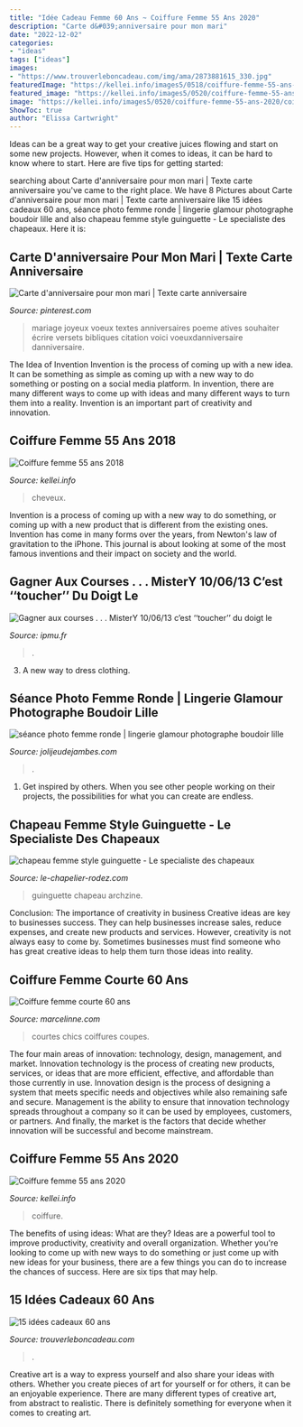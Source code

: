 ```yaml
---
title: "Idée Cadeau Femme 60 Ans ~ Coiffure Femme 55 Ans 2020"
description: "Carte d&#039;anniversaire pour mon mari"
date: "2022-12-02"
categories:
- "ideas"
tags: ["ideas"]
images:
- "https://www.trouverleboncadeau.com/img/ama/2873881615_330.jpg"
featuredImage: "https://kellei.info/images5/0518/coiffure-femme-55-ans-2018/coiffure-femme-55-ans-2018-51_9.jpg"
featured_image: "https://kellei.info/images5/0520/coiffure-femme-55-ans-2020/coiffure-femme-55-ans-2020-35_14.jpg"
image: "https://kellei.info/images5/0520/coiffure-femme-55-ans-2020/coiffure-femme-55-ans-2020-35_14.jpg"
ShowToc: true
author: "Elissa Cartwright"
---
```



Ideas can be a great way to get your creative juices flowing and start on some new projects. However, when it comes to ideas, it can be hard to know where to start. Here are five tips for getting started: 

	

		
searching about Carte d&#039;anniversaire pour mon mari | Texte carte anniversaire you've came to the right place. We have 8 Pictures about Carte d&#039;anniversaire pour mon mari | Texte carte anniversaire like 15 idées cadeaux 60 ans, séance photo femme ronde | lingerie glamour photographe boudoir lille and also chapeau femme style guinguette - Le specialiste des chapeaux. Here it is:
		
    
## Carte D&#039;anniversaire Pour Mon Mari | Texte Carte Anniversaire

<img loading=lazy src="https://i.pinimg.com/736x/e3/9c/7e/e39c7eec8d95b8dd725b774c596fd2f7.jpg" onerror="this.onerror=null;this.src='https://tse2.mm.bing.net/th?id=OIP.NmvMlUTb38GYwc4Fr-FUBAHaFj&amp;pid=15.1';" alt="Carte d&#039;anniversaire pour mon mari | Texte carte anniversaire">

_Source: pinterest.com_

>mariage joyeux voeux textes anniversaires poeme atives souhaiter écrire versets bibliques citation voici voeuxdanniversaire danniversaire. 

	

The Idea of Invention
Invention is the process of coming up with a new idea. It can be something as simple as coming up with a new way to do something or posting on a social media platform. In invention, there are many different ways to come up with ideas and many different ways to turn them into a reality. Invention is an important part of creativity and innovation.

    
## Coiffure Femme 55 Ans 2018

<img loading=lazy src="https://kellei.info/images5/0518/coiffure-femme-55-ans-2018/coiffure-femme-55-ans-2018-51_9.jpg" onerror="this.onerror=null;this.src='https://tse4.mm.bing.net/th?id=OIP.xhgf4khPxfkvBWTxw7TWbAAAAA&amp;pid=15.1';" alt="Coiffure femme 55 ans 2018">

_Source: kellei.info_

>cheveux. 

	

Invention is a process of coming up with a new way to do something, or coming up with a new product that is different from the existing ones. Invention has come in many forms over the years, from Newton's law of gravitation to the iPhone. This journal is about looking at some of the most famous inventions and their impact on society and the world.

    
## Gagner Aux Courses . . . MisterY 10/06/13 C’est ‘‘toucher’’ Du Doigt Le

<img loading=lazy src="https://ipmu.fr/iPMU/GAGNER_aux_Courses_files/droppedImage_9.jpg" onerror="this.onerror=null;this.src='https://tse1.mm.bing.net/th?id=OIP.xkAkH2kxAqXdg-1k2qiD0AHaCs&amp;pid=15.1';" alt="Gagner aux courses . . . MisterY 10/06/13 c’est ‘‘toucher’’ du doigt le">

_Source: ipmu.fr_

>. 

	

3. A new way to dress clothing.

    
## Séance Photo Femme Ronde | Lingerie Glamour Photographe Boudoir Lille

<img loading=lazy src="http://www.jolijeudejambes.com/wp-content/uploads/2017/11/28-11932-post/seance-photo-boudoir-femme-ronde-lingerie-glamour-photographe-lille-4(pp_w768_h353).jpg" onerror="this.onerror=null;this.src='https://tse2.mm.bing.net/th?id=OIP.IHL_yvXh1rvihBDA-DSlWQHaDZ&amp;pid=15.1';" alt="séance photo femme ronde | lingerie glamour photographe boudoir lille">

_Source: jolijeudejambes.com_

>. 

	

1. Get inspired by others. When you see other people working on their projects, the possibilities for what you can create are endless.

    
## Chapeau Femme Style Guinguette - Le Specialiste Des Chapeaux

<img loading=lazy src="https://www.le-chapelier-rodez.com/images/chapeau-femme-style-guinguette_5.jpg" onerror="this.onerror=null;this.src='https://tse4.mm.bing.net/th?id=OIP.PQ4u7jx0cyq55w-K0Yp_lQHaLH&amp;pid=15.1';" alt="chapeau femme style guinguette - Le specialiste des chapeaux">

_Source: le-chapelier-rodez.com_

>guinguette chapeau archzine. 

	

Conclusion: The importance of creativity in business
Creative ideas are key to businesses success. They can help businesses increase sales, reduce expenses, and create new products and services. However, creativity is not always easy to come by. Sometimes businesses must find someone who has great creative ideas to help them turn those ideas into reality.

    
## Coiffure Femme Courte 60 Ans

<img loading=lazy src="https://marcelinne.com/images5/1120/coiffure-femme-courte-60-ans/coiffure-femme-courte-60-ans-55_6.jpg" onerror="this.onerror=null;this.src='https://tse4.mm.bing.net/th?id=OIP.3CZNcpGut7fPXnpImWZ0_gAAAA&amp;pid=15.1';" alt="Coiffure femme courte 60 ans">

_Source: marcelinne.com_

>courtes chics coiffures coupes. 

	

The four main areas of innovation: technology, design, management, and market.
Innovation technology is the process of creating new products, services, or ideas that are more efficient, effective, and affordable than those currently in use. Innovation design is the process of designing a system that meets specific needs and objectives while also remaining safe and secure. Management is the ability to ensure that innovation technology spreads throughout a company so it can be used by employees, customers, or partners. And finally, the market is the factors that decide whether innovation will be successful and become mainstream.

    
## Coiffure Femme 55 Ans 2020

<img loading=lazy src="https://kellei.info/images5/0520/coiffure-femme-55-ans-2020/coiffure-femme-55-ans-2020-35_14.jpg" onerror="this.onerror=null;this.src='https://tse4.mm.bing.net/th?id=OIP.AlnS4J73TNx7eIXOAEiZ9QAAAA&amp;pid=15.1';" alt="Coiffure femme 55 ans 2020">

_Source: kellei.info_

>coiffure. 

	

The benefits of using ideas: What are they?
Ideas are a powerful tool to improve productivity, creativity and overall organization. Whether you're looking to come up with new ways to do something or just come up with new ideas for your business, there are a few things you can do to increase the chances of success. Here are six tips that may help.

    
## 15 Idées Cadeaux 60 Ans

<img loading=lazy src="https://www.trouverleboncadeau.com/img/ama/2873881615_330.jpg" onerror="this.onerror=null;this.src='https://tse1.mm.bing.net/th?id=OIP.kTr1Hr39GwaQKCSyMyRj2wHaKO&amp;pid=15.1';" alt="15 idées cadeaux 60 ans">

_Source: trouverleboncadeau.com_

>. 

	

Creative art is a way to express yourself and also share your ideas with others. Whether you create pieces of art for yourself or for others, it can be an enjoyable experience. There are many different types of creative art, from abstract to realistic. There is definitely something for everyone when it comes to creating art.

